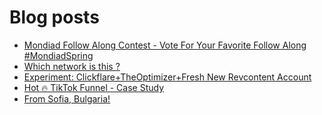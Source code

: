 # Blog posts
<!-- BLOG-POST-LIST:START -->
- [Mondiad Follow Along Contest - Vote For Your Favorite Follow Along #MondiadSpring](https://afflift.com/f/threads/mondiad-follow-along-contest-vote-for-your-favorite-follow-along-mondiadspring.10592/)
- [Which network is this ?](https://afflift.com/f/threads/which-network-is-this.10622/)
- [Experiment: Clickflare+TheOptimizer+Fresh New Revcontent Account](https://afflift.com/f/threads/experiment-clickflare-theoptimizer-fresh-new-revcontent-account.10545/)
- [Hot 🔥 TikTok Funnel - Case Study](https://afflift.com/f/threads/hot-%F0%9F%94%A5-tiktok-funnel-case-study.10290/)
- [From Sofia, Bulgaria!](https://afflift.com/f/threads/from-sofia-bulgaria.10619/)
<!-- BLOG-POST-LIST:END -->
